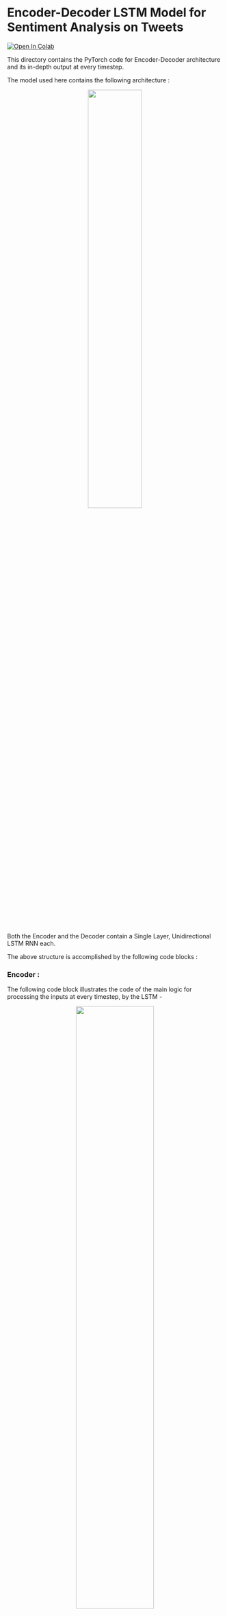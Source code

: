 # Encoder-Decoder LSTM Model for Sentiment Analysis on Tweets

[![Open In Colab](https://colab.research.google.com/assets/colab-badge.svg)](https://colab.research.google.com/github/sudo-rickroll/END2/blob/main/S6/main.ipynb)


This directory contains the PyTorch code for Encoder-Decoder architecture and its in-depth output at every timestep.

The model used here contains the following architecture :

<p align="center" width="100%">
    <img width="50%" src="https://user-images.githubusercontent.com/65642947/123500330-fc1b9980-d65a-11eb-94f0-1e56ad9bb27f.png"> 
</p>

Both the Encoder and the Decoder contain a Single Layer, Unidirectional LSTM RNN each.

The above structure is accomplished by the following code blocks :

### Encoder :

The following code block illustrates the code of the main logic for processing the inputs at every timestep, by the LSTM - 

<p align="center" width="100%">
    <img width="60%" src="https://user-images.githubusercontent.com/65642947/123515205-fbfbb800-d6b3-11eb-9962-e4cd1ccf8cab.png"> 
</p>

In the Encoder, the input is passed through an Embedding Layer initially. The output from the embedding layer would have the shape (batch_size, sequence_length, embedding_dimensions). 
<ul>
    <li>In the first For Loop (line #4), we are iterating over every batch, i.e. iterating over every sentence. </li>
    <li>In lines 5 and 6, we are setting input hidden vector and input cell state to be tensors of 0 of size (1, 1, embedding_dimensions) which translates to (num_layers\*no. of directions, sequence_length, embedding_dimensions). </li>
    <li>Since we are parsing every sentence word by word, the first For Loop (# 4) will be for every sentence and the second For Loop (# 8) will be for every token/word. Since we will be passing these hidden and cell state vectos as input to the LSTM to the second For Loop, we will have to modify dimensions to match the input vector dimensions for every token to be processed at any particular timestep. </li>
    <li>In line # 9, the input, hidden and cell state will be passed to the LSTM for one token at a time, forcing only one timestep from the LSTM encoder. For example, for token 1 in sentence 1, the input vector will have the shape (batch[0], sequence[0,0], embedding_dimension[0,0,0]) and the shapes of hidden and cell states are as mentioned previously, with zero tensor corresponding to the shape of the input vector.</li>
    <li><i>output_sequence_list</i> is a list containing output from every token in the sequence as elements, which is then concatenated later to get the output for the sentence in line # 11 and in the same line, the <i>output_batch_list</i> has elements corresponding to output from every sentence obtained after concatenating corresponding tensors of the sentences in the batch.</li>
    <li>The final output is a tensor obtained by concatenating the elements in this output_batch_list to otain the tensors of every sentence in the batch, formed by the concatenation of tensors from the sentences in a batch. The lists corresponding to hidden vector and cell states follow the shapes of their corresponding output list counterparts.</li>
</ul>

### Decoder :

The following code block illustrates the code of the main logic for processing the hidden layer outputs from Encoder passed as context vector at the first timestep, by the LSTM at every timestep -

<p align="center" width="100%">
    <img width="60%" src="https://user-images.githubusercontent.com/65642947/123520084-9ec03080-d6cc-11eb-8908-3c7e2420d070.png"> 
</p>

The hidden vector output from the Encoder is passed onto the decoder as the context vector and the cell state is also passed for use by this decoder. 
This hidden vector will have the shape (num_layers \* lstm_directions, batch_size, hidden_dimensions). 
Number of LSTM layers used in this case is 1. 
The LSTM is forcibly run for only 1 timestep at a time. 
<ul>
    <li>In line # 4, the first for loop takes into account the number of layers.</li>
    <li>In line # 5, the For loop is run for every encoded sentence in the encoder output vector. Inside this loop, in line # 7 and # 8, the hidden and cell vectors for this sentence is extracted.</li>
    <li>In the next For Loop in line # 9, which is run for every encoded token from Encoder ouput, these hidden and cell vectors are used. The Input for every step is set to 0 as the output is calculated based on the hidden and cell states from the encoder.</li>
    <li>After calculation of output vector, hidden vector and cell state at every time step, the resultant vectors are stored in their corresponding lists, similar to the steps followed to store the data during the Encoder process while concatenating them at the end of their corresponding For Loops to obtain the resultant vectors.</li>
</ul>

After the end of all the looping sequences, the obtained final hidden vector is passed onto a Fully Connected Layer and these are converted to probabilistic values, which will be the output from the model.




